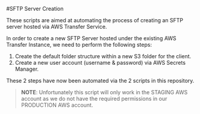 #SFTP Server Creation

These scripts are aimed at automating the process of creating an SFTP server hosted via AWS Transfer Service.

In order to create a new SFTP Server hosted under the existing AWS Transfer Instance, we need to perform the following steps:

1. Create the default folder structure within a new S3 folder for the client.
2. Create a new user account (username & password) via AWS Secrets Manager.

These 2 steps have now been automated via the 2 scripts in this repository.

> **NOTE**: Unfortunately this script will only work in the STAGING AWS account as we do not have the required permissions in our PRODUCTION AWS account.